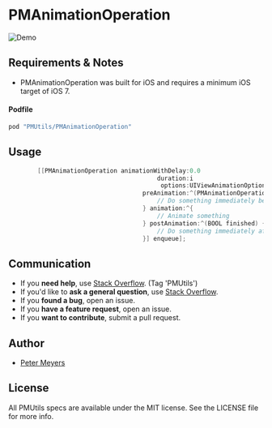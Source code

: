 # PMAnimationOperation

![Demo](http://pm-dev.github.io/PMAnimationOperation.gif)

## Requirements & Notes

- PMAnimationOperation was built for iOS and requires a minimum iOS target of iOS 7.

#### Podfile

```ruby
pod "PMUtils/PMAnimationOperation"
```

## Usage

```objective-c
        [[PMAnimationOperation animationWithDelay:0.0
                                         duration:i
                                          options:UIViewAnimationOptionCurveLinear
                                     preAnimation:^(PMAnimationOperation *operation) {
                                         // Do something immediately before the animation
                                     } animation:^{
                                         // Animate something
                                     } postAnimation:^(BOOL finished) {
                                         // Do something immediately after the animation
                                     }] enqueue];
```


## Communication

- If you **need help**, use [Stack Overflow](http://stackoverflow.com/questions/tagged/PMUtils). (Tag 'PMUtils')
- If you'd like to **ask a general question**, use [Stack Overflow](http://stackoverflow.com/questions/tagged/PMUtils).
- If you **found a bug**, open an issue.
- If you **have a feature request**, open an issue.
- If you **want to contribute**, submit a pull request.


## Author

- [Peter Meyers](mailto:petermeyers1@gmail.com)

## License

All PMUtils specs are available under the MIT license. See the LICENSE file for more info.


